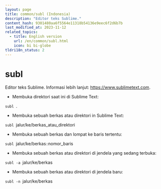 ```yaml
---
layout: page
title: common/subl (Indonesia)
description: "Editor teks Sublime."
content_hash: 9301480aa6f5564e11318b54136e9eec6f2d6b7b
last_modified_at: 2023-11-12
related_topics:
  - title: English version
    url: /en/common/subl.html
    icon: bi bi-globe
tldri18n_status: 2
---
```

# subl

Editor teks Sublime.
Informasi lebih lanjut: <https://www.sublimetext.com>.

- Membuka direktori saat ini di Sublime Text:

`subl `<span class="tldr-var badge badge-pill bg-dark-lm bg-white-dm text-white-lm text-dark-dm font-weight-bold">.</span>

- Membuka sebuah berkas atau direktori in Sublime Text:

`subl `<span class="tldr-var badge badge-pill bg-dark-lm bg-white-dm text-white-lm text-dark-dm font-weight-bold">jalur/ke/berkas_atau_direktori</span>

- Membuka sebuah berkas dan lompat ke baris tertentu:

`subl `<span class="tldr-var badge badge-pill bg-dark-lm bg-white-dm text-white-lm text-dark-dm font-weight-bold">jalur/ke/berkas</span>`:`<span class="tldr-var badge badge-pill bg-dark-lm bg-white-dm text-white-lm text-dark-dm font-weight-bold">nomor_baris</span>

- Membuka sebuah berkas atau direktori di jendela yang sedang terbuka:

`subl -a `<span class="tldr-var badge badge-pill bg-dark-lm bg-white-dm text-white-lm text-dark-dm font-weight-bold">jalur/ke/berkas</span>

- Membuka sebuah berkas atau direktori di jendela baru:

`subl -n `<span class="tldr-var badge badge-pill bg-dark-lm bg-white-dm text-white-lm text-dark-dm font-weight-bold">jalur/ke/berkas</span>
